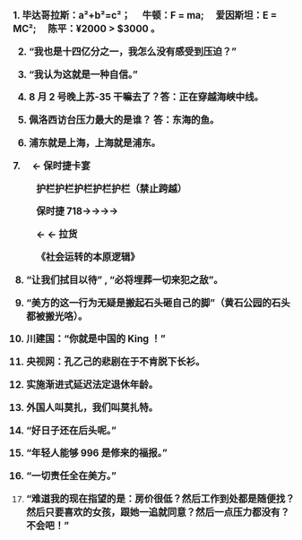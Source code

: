 <big><strong> 1. 毕达哥拉斯：a²+b²=c²；&emsp; 牛顿：F = ma; &emsp;爱因斯坦：E = MC²;&emsp; 陈平：¥2000 > \$3000 。

2. “我也是十四亿分之一，我怎么没有感受到压迫？”

3. “我认为这就是一种自信。”

4. 8 月 2 号晚上苏-35 干嘛去了？答：正在穿越海峡中线。

5. 佩洛西访台压力最大的是谁？ 答：东海的鱼。

6. 浦东就是上海，上海就是浦东。

7.&emsp; ← 保时捷卡宴

&emsp; &emsp; 护栏护栏护栏护栏护栏（禁止跨越）

&emsp; &emsp; 保时捷 718→→→→

&emsp; &emsp; ← ← 拉货

&emsp; &emsp; 《社会运转的本原逻辑》

8.  “让我们拭目以待” , “必将埋葬一切来犯之敌”。

9.  “美方的这一行为无疑是搬起石头砸自己的脚”（黄石公园的石头都被搬光咯）。

10. 川建国：“你就是中国的 King ！”

11. 央视网：孔乙己的悲剧在于不肯脱下长衫。

12. 实施渐进式延迟法定退休年龄。

13. 外国人叫莫扎，我们叫莫扎特。

14. “好日子还在后头呢。”

15. “年轻人能够 996 是修来的福报。”

16. “一切责任全在美方。”

17. “难道我的现在指望的是：房价很低？然后工作到处都是随便找？然后只要喜欢的女孩，跟她一追就同意？然后一点压力都没有？不会吧！”</strong></big>
